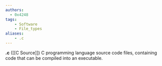 ```yaml
---
authors:
  - 0x4248
tags:
    - Software
    - File_types
aliases:
    - .c
---
```

**.c** ([[C Source]]) C programming language source code files, containing code that can be compiled into an executable.
